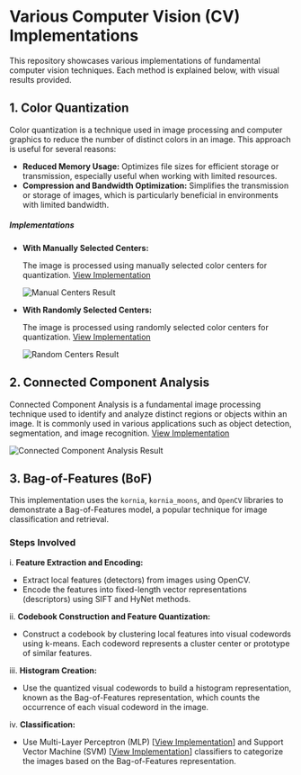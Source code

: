 # Various Computer Vision (CV) Implementations

This repository showcases various implementations of fundamental computer vision techniques. Each method is explained below, with visual results provided.

## 1. Color Quantization

Color quantization is a technique used in image processing and computer graphics to reduce the number of distinct colors in an image. This approach is useful for several reasons:

- **Reduced Memory Usage:** Optimizes file sizes for efficient storage or transmission, especially useful when working with limited resources.
- **Compression and Bandwidth Optimization:** Simplifies the transmission or storage of images, which is particularly beneficial in environments with limited bandwidth.

##### Implementations

- **With Manually Selected Centers:**
  
  The image is processed using manually selected color centers for quantization.
  [View Implementation](Color_Quatization.py)

  ![Manual Centers Result](Results/color_q_results_manual_selection.png)

- **With Randomly Selected Centers:**
  
  The image is processed using randomly selected color centers for quantization.
  [View Implementation](Color_Quatization.py)

  ![Random Centers Result](Results/color_q_results_random_selection.png)

## 2. Connected Component Analysis

Connected Component Analysis is a fundamental image processing technique used to identify and analyze distinct regions or objects within an image. It is commonly used in various applications such as object detection, segmentation, and image recognition.
[View Implementation](Connected_Component_Analysis.py)

![Connected Component Analysis Result](Results/connected_component_analysis.png)

## 3. Bag-of-Features (BoF)

This implementation uses the `kornia`, `kornia_moons`, and `OpenCV` libraries to demonstrate a Bag-of-Features model, a popular technique for image classification and retrieval.

### Steps Involved

i. **Feature Extraction and Encoding:**
   - Extract local features (detectors) from images using OpenCV.
   - Encode the features into fixed-length vector representations (descriptors) using SIFT and HyNet methods.

ii. **Codebook Construction and Feature Quantization:**
   - Construct a codebook by clustering local features into visual codewords using k-means. Each codeword represents a cluster center or prototype of similar features.

iii. **Histogram Creation:**
   - Use the quantized visual codewords to build a histogram representation, known as the Bag-of-Features representation, which counts the occurrence of each visual codeword in the image.

iv. **Classification:**
   - Use Multi-Layer Perceptron (MLP) [[View Implementation](Bag-of-Features_MLP_Classifier.py)] and Support Vector Machine (SVM) [[View Implementation](Bag-of-Features_SVM_Classifier.py)] classifiers to categorize the images based on the Bag-of-Features representation.






